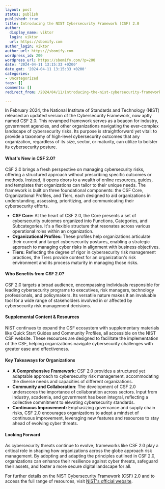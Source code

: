 ```yaml
---
layout: post
status: publish
published: true
title: Introducing the NIST Cybersecurity Framework (CSF) 2.0
author:
  display_name: viktor
  login: viktor
  url: https://sbomify.com
author_login: viktor
author_url: https://sbomify.com
wordpress_id: 200
wordpress_url: https://sbomify.com/?p=200
date: '2024-04-11 13:15:33 +0200'
date_gmt: '2024-04-11 13:15:33 +0200'
categories:
- Uncategorized
tags: []
comments: []
redirect_from: /2024/04/11/introducing-the-nist-cybersecurity-framework-csf-2-0/

---
```


In February 2024, the National Institute of Standards and Technology (NIST) released an updated version of the Cybersecurity Framework, now aptly named CSF 2.0. This revamped framework serves as a beacon for industry, government agencies, and other organizations navigating the ever-complex landscape of cybersecurity risks. Its purpose is straightforward yet vital: to provide a taxonomy of high-level cybersecurity outcomes that any organization, regardless of its size, sector, or maturity, can utilize to bolster its cybersecurity posture.

#### What's New in CSF 2.0?

CSF 2.0 brings a fresh perspective on managing cybersecurity risks, offering a structured approach without prescribing specific outcomes or methods. Instead, it opens doors to a wealth of online resources, guides, and templates that organizations can tailor to their unique needs. The framework is built on three foundational components: the CSF Core, Organizational Profiles, and Tiers, each designed to aid organizations in understanding, assessing, prioritizing, and communicating their cybersecurity efforts.

- **CSF Core:** At the heart of CSF 2.0, the Core presents a set of cybersecurity outcomes organized into Functions, Categories, and Subcategories. It's a flexible structure that resonates across various operational roles within an organization.
- **Organizational Profiles:** These profiles help organizations articulate their current and target cybersecurity postures, enabling a strategic approach to managing cyber risks in alignment with business objectives.
- **Tiers:** Reflecting the degree of rigor in cybersecurity risk management practices, the Tiers provide context for an organization's risk environment and its process maturity in managing those risks.

#### Who Benefits from CSF 2.0?

CSF 2.0 targets a broad audience, encompassing individuals responsible for leading cybersecurity programs to executives, risk managers, technology professionals, and policymakers. Its versatile nature makes it an invaluable tool for a wide range of stakeholders involved in or affected by cybersecurity risk management decisions.

#### Supplemental Content & Resources

NIST continues to expand the CSF ecosystem with supplementary materials like Quick Start Guides and Community Profiles, all accessible on the NIST CSF website. These resources are designed to facilitate the implementation of the CSF, helping organizations navigate cybersecurity challenges with greater ease and effectiveness.

#### Key Takeaways for Organizations

- **A Comprehensive Framework:** CSF 2.0 provides a structured yet adaptable approach to cybersecurity risk management, accommodating the diverse needs and capacities of different organizations.
- **Community and Collaboration:** The development of CSF 2.0 underscores the importance of collaboration across sectors. Input from industry, academia, and government has been integral, reflecting a collective commitment to elevating cybersecurity standards.
- **Continuous Improvement:** Emphasizing governance and supply chain risks, CSF 2.0 encourages organizations to adopt a mindset of continuous improvement, leveraging new features and resources to stay ahead of evolving cyber threats.

#### Looking Forward

As cybersecurity threats continue to evolve, frameworks like CSF 2.0 play a critical role in shaping how organizations across the globe approach risk management. By adopting and adapting the principles outlined in CSF 2.0, organizations can enhance their resilience against cyber threats, safeguard their assets, and foster a more secure digital landscape for all.

For further details on the NIST Cybersecurity Framework (CSF) 2.0 and to access the full range of resources, visit [NIST's official website](https://www.nist.gov/cyberframework).
